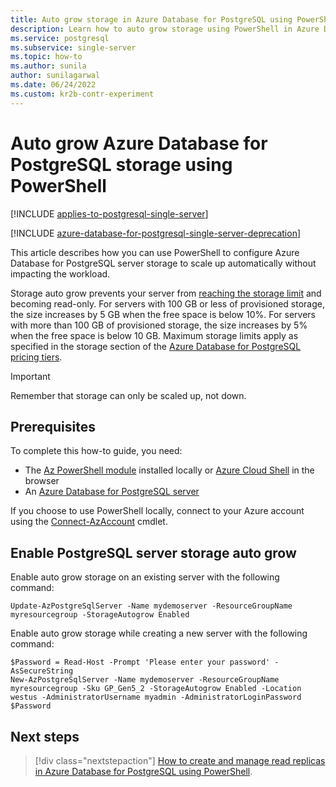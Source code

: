 ```yaml
---
title: Auto grow storage in Azure Database for PostgreSQL using PowerShell
description: Learn how to auto grow storage using PowerShell in Azure Database for PostgreSQL.
ms.service: postgresql
ms.subservice: single-server
ms.topic: how-to
ms.author: sunila
author: sunilagarwal 
ms.date: 06/24/2022
ms.custom: kr2b-contr-experiment
---
```


# Auto grow Azure Database for PostgreSQL storage using PowerShell

[!INCLUDE [applies-to-postgresql-single-server](../includes/applies-to-postgresql-single-server.md)]

[!INCLUDE [azure-database-for-postgresql-single-server-deprecation](../includes/azure-database-for-postgresql-single-server-deprecation.md)]

This article describes how you can use PowerShell to configure Azure Database for PostgreSQL server storage to scale up automatically without impacting the workload.

Storage auto grow prevents your server from [reaching the storage limit](./concepts-pricing-tiers.md#reaching-the-storage-limit) and
becoming read-only. For servers with 100 GB or less of provisioned storage, the size increases by 5 GB when the free space is below 10%. For servers with more than 100 GB of provisioned storage, the size increases by 5% when the free space is below 10 GB. Maximum storage limits apply as
specified in the storage section of the [Azure Database for PostgreSQL pricing tiers](./concepts-pricing-tiers.md#storage).

> [!IMPORTANT]
> Remember that storage can only be scaled up, not down.

## Prerequisites

To complete this how-to guide, you need:

- The [Az PowerShell module](/powershell/azure/install-azure-powershell) installed locally or [Azure Cloud Shell](https://shell.azure.com/) in the browser
- An [Azure Database for PostgreSQL server](quickstart-create-postgresql-server-database-using-azure-powershell.md)

If you choose to use PowerShell locally, connect to your Azure account using the
[Connect-AzAccount](/powershell/module/az.accounts/connect-azaccount) cmdlet.

## Enable PostgreSQL server storage auto grow

Enable auto grow storage on an existing server with the following command:

```azurepowershell-interactive
Update-AzPostgreSqlServer -Name mydemoserver -ResourceGroupName myresourcegroup -StorageAutogrow Enabled
```

Enable auto grow storage while creating a new server with the following command:

```azurepowershell-interactive
$Password = Read-Host -Prompt 'Please enter your password' -AsSecureString
New-AzPostgreSqlServer -Name mydemoserver -ResourceGroupName myresourcegroup -Sku GP_Gen5_2 -StorageAutogrow Enabled -Location westus -AdministratorUsername myadmin -AdministratorLoginPassword $Password
```

## Next steps

> [!div class="nextstepaction"]
> [How to create and manage read replicas in Azure Database for PostgreSQL using PowerShell](how-to-read-replicas-powershell.md).
